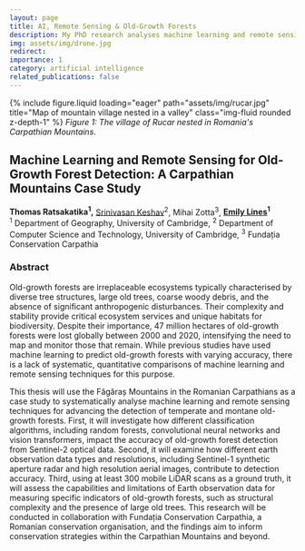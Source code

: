 ```yaml
---
layout: page
title: AI, Remote Sensing & Old-Growth Forests
description: My PhD research analyses machine learning and remote sensing techniques to advance the detection of biodiverse old-growth forests.
img: assets/img/drone.jpg
redirect:
importance: 1
category: artificial intelligence
related_publications: false
---
```


{% include figure.liquid loading="eager" path="assets/img/rucar.jpg" title="Map of mountain village nested in a valley" class="img-fluid rounded z-depth-1" %}
_Figure 1: The village of Rucar nested in Romania's Carpathian Mountains_.

## Machine Learning and Remote Sensing for Old-Growth Forest Detection: A Carpathian Mountains Case Study

**Thomas Ratsakatika<sup>1</sup>,** [Srinivasan Keshav](https://svr-sk818-web.cl.cam.ac.uk/keshav/wiki/index.php/Main_Page)<sup>2</sup>, Mihai Zotta<sup>3</sup>, **[Emily Lines](https://www.linesresearchgroup.com/)<sup>1</sup>**  
<sup>1</sup> Department of Geography, University of Cambridge, <sup>2</sup> Department of Computer Science and Technology, University of Cambridge, <sup>3</sup> Fundația Conservation Carpathia

### Abstract

Old-growth forests are irreplaceable ecosystems typically characterised by diverse tree structures, large old trees, coarse woody debris, and the absence of significant anthropogenic disturbances. Their complexity and stability provide critical ecosystem services and unique habitats for biodiversity. Despite their importance, 47 million hectares of old-growth forests were lost globally between 2000 and 2020, intensifying the need to map and monitor those that remain. While previous studies have used machine learning to predict old-growth forests with varying accuracy, there is a lack of systematic, quantitative comparisons of machine learning and remote sensing techniques for this purpose.

This thesis will use the Făgăraș Mountains in the Romanian Carpathians as a case study to systematically analyse machine learning and remote sensing techniques for advancing the detection of temperate and montane old-growth forests. First, it will investigate how different classification algorithms, including random forests, convolutional neural networks and vision transformers, impact the accuracy of old-growth forest detection from Sentinel-2 optical data. Second, it will examine how different earth observation data types and resolutions, including Sentinel-1 synthetic aperture radar and high resolution aerial images, contribute to detection accuracy. Third, using at least 300 mobile LiDAR scans as a ground truth, it will assess the capabilities and limitations of Earth observation data for measuring specific indicators of old-growth forests, such as structural complexity and the presence of large old trees. This research will be conducted in collaboration with Fundația Conservation Carpathia, a Romanian conservation organisation, and the findings aim to inform conservation strategies within the Carpathian Mountains and beyond.
